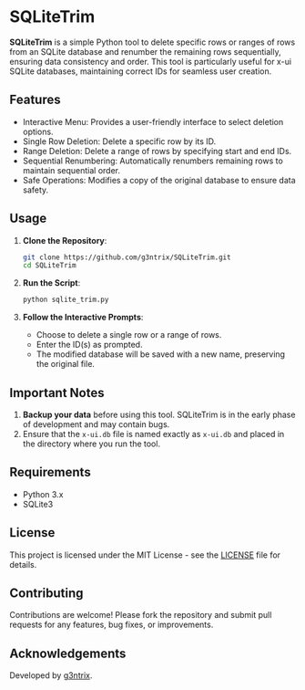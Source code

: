 # SQLiteTrim

**SQLiteTrim** is a simple Python tool to delete specific rows or ranges of rows from an SQLite database and renumber the remaining rows sequentially, ensuring data consistency and order. This tool is particularly useful for x-ui SQLite databases, maintaining correct IDs for seamless user creation.

## Features

- Interactive Menu: Provides a user-friendly interface to select deletion options.
- Single Row Deletion: Delete a specific row by its ID.
- Range Deletion: Delete a range of rows by specifying start and end IDs.
- Sequential Renumbering: Automatically renumbers remaining rows to maintain sequential order.
- Safe Operations: Modifies a copy of the original database to ensure data safety.

## Usage

1. **Clone the Repository**:
    ```sh
    git clone https://github.com/g3ntrix/SQLiteTrim.git
    cd SQLiteTrim
    ```

2. **Run the Script**:
    ```sh
    python sqlite_trim.py
    ```

3. **Follow the Interactive Prompts**:
    - Choose to delete a single row or a range of rows.
    - Enter the ID(s) as prompted.
    - The modified database will be saved with a new name, preserving the original file.

## Important Notes

1. **Backup your data** before using this tool. SQLiteTrim is in the early phase of development and may contain bugs.
2. Ensure that the `x-ui.db` file is named exactly as `x-ui.db` and placed in the directory where you run the tool.

## Requirements

- Python 3.x
- SQLite3

## License

This project is licensed under the MIT License - see the [LICENSE](LICENSE) file for details.

## Contributing

Contributions are welcome! Please fork the repository and submit pull requests for any features, bug fixes, or improvements.

## Acknowledgements

Developed by [g3ntrix](https://github.com/g3ntrix).
